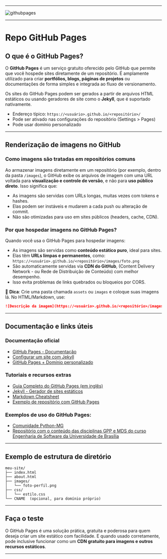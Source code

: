 -----

<img alt="githubpages" src="https://joaopauloaramuni.github.io/image/githubpages.png?raw=true"/>

-----

# Repo GitHub Pages

## O que é o GitHub Pages?

O **GitHub Pages** é um serviço gratuito oferecido pelo GitHub que permite que você hospede sites diretamente de um repositório. É amplamente utilizado para criar **portfólios, blogs, páginas de projetos** ou documentações de forma simples e integrada ao fluxo de versionamento.

Os sites do GitHub Pages podem ser gerados a partir de arquivos HTML estáticos ou usando geradores de site como o **Jekyll**, que é suportado nativamente.

- Endereço típico: `https://<usuário>.github.io/<repositório>/`
- Pode ser ativado nas configurações do repositório (Settings > Pages)
- Pode usar domínio personalizado

---

## Renderização de imagens no GitHub

### Como imagens são tratadas em repositórios comuns

Ao armazenar imagens diretamente em um repositório (por exemplo, dentro da pasta `/images`), o GitHub exibe os arquivos de imagem com uma URL voltada para **visualização e controle de versão**, e não para **uso público direto**. Isso significa que:

- As imagens são servidas com URLs longas, muitas vezes com tokens e hashes.
- Elas podem ser instáveis e mudarem a cada push ou alteração de commit.
- Não são otimizadas para uso em sites públicos (headers, cache, CDN).

### Por que hospedar imagens no GitHub Pages?

Quando você usa o GitHub Pages para hospedar imagens:

- As imagens são servidas como **conteúdo estático puro**, ideal para sites.
- Elas têm **URLs limpas e permanentes**, como:  
  `https://<usuário>.github.io/<repositório>/images/foto.png`
- São automaticamente servidas via **CDN do GitHub**, (Content Delivery Network - ou Rede de Distribuição de Conteúdo) com melhor desempenho.
- Isso evita problemas de links quebrados ou bloqueios por CORS.

📌 **Dica**: Crie uma pasta chamada `assets` ou `images` e coloque suas imagens lá. No HTML/Markdown, use:

```markdown
![Descrição da imagem](https://<usuário>.github.io/<repositório>/images/nome-da-imagem.png)
```

---

## Documentação e links úteis

### Documentação oficial
- [GitHub Pages - Documentação](https://docs.github.com/pt/pages)
- [Configurar um site com Jekyll](https://docs.github.com/pt/pages/setting-up-a-github-pages-site-with-jekyll)
- [GitHub Pages + Domínio personalizado](https://docs.github.com/pt/pages/configuring-a-custom-domain-for-your-github-pages-site)

### Tutoriais e recursos extras
- [Guia Completo do GitHub Pages (em inglês)](https://pages.github.com/)
- [Jekyll - Gerador de sites estáticos](https://jekyllrb.com/)
- [Markdown Cheatsheet](https://www.markdownguide.org/cheat-sheet/)
- [Exemplo de repositório com GitHub Pages](https://github.com/daattali/beautiful-jekyll)

### Exemplos de uso do GitHub Pages:
- [Comunidade Python-MG](https://pythonmg.github.io/)
- [Repositório com o conteúdo das disciplinas GPP e MDS do curso Engenharia de Software da Universidade de Brasília](https://fga-eps-mds.github.io/A-Disciplina-MDS-EPS/)

---

## Exemplo de estrutura de diretório

```
meu-site/
├── index.html
├── about.html
├── images/
│   └── foto-perfil.png
├── css/
│   └── estilo.css
└── CNAME  (opcional, para domínio próprio)
```

---

## Faça o teste

O GitHub Pages é uma solução prática, gratuita e poderosa para quem deseja criar um site estático com facilidade. E quando usado corretamente, pode inclusive funcionar como um **CDN gratuito para imagens e outros recursos estáticos**.

-----
